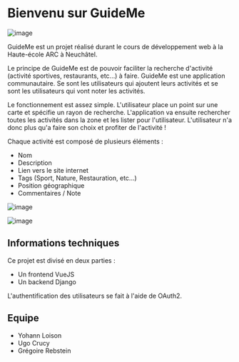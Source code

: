 # Bienvenu sur GuideMe
![image](https://user-images.githubusercontent.com/15814178/125331990-fc997d00-e348-11eb-88ef-0f262c469193.png)

GuideMe est un projet réalisé durant le cours de développement web à la Haute-école ARC à Neuchâtel.

Le principe de GuideMe est de pouvoir faciliter la recherche d'activité (activité sportives, restaurants, etc...) à faire. GuideMe est une application communautaire. Se sont les utilisateurs qui ajoutent leurs activités et se sont les utilisateurs qui vont noter les activités.

Le fonctionnement est assez simple. L'utilisateur place un point sur une carte et spécifie un rayon de recherche. L'application va ensuite rechercher toutes les activités dans la zone et les lister pour l'utilisateur. L'utilisateur n'a donc plus qu'a faire son choix et profiter de l'activité !

Chaque activité est composé de plusieurs éléments :
* Nom
* Description
* Lien vers le site internet
* Tags (Sport, Nature, Restauration, etc...)
* Position géographique
* Commentaires / Note

![image](https://user-images.githubusercontent.com/15814178/125332843-d1fbf400-e349-11eb-8d51-f33cc2b32f85.png)

![image](https://user-images.githubusercontent.com/15814178/125332963-f35ce000-e349-11eb-89e2-8c1f5430a21c.png)

## Informations techniques
Ce projet est divisé en deux parties : 
* Un frontend VueJS
* Un backend Django

L'authentification des utilisateurs se fait à l'aide de OAuth2.

## Equipe
* Yohann Loison
* Ugo Crucy
* Grégoire Rebstein
